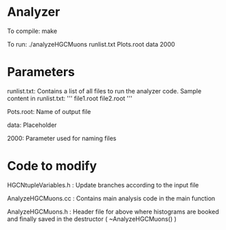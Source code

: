 # Analyzer
To compile: make

To run: ./analyzeHGCMuons runlist.txt Plots.root data 2000

# Parameters
runlist.txt: Contains a list of all files to run the analyzer code.
Sample content in runlist.txt:
'''
file1.root
file2.root
'''

Pots.root: Name of output file

data: Placeholder

2000: Parameter used for naming files

# Code to modify
HGCNtupleVariables.h : Update branches according to the input file

AnalyzeHGCMuons.cc : Contains main analysis code in the main function

AnalyzeHGCMuons.h : Header file for above where histograms are booked and finally saved in the destructor ( ~AnalyzeHGCMuons() )
